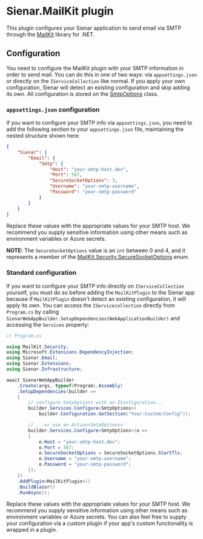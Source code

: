 ﻿# Sienar.MailKit plugin

This plugin configures your Sienar application to send email via SMTP through the [MailKit](https://github.com/jstedfast/MailKit) library for .NET.

## Configuration

You need to configure the MailKit plugin with your SMTP information in order to send mail. You can do this in one of two ways: via `appsettings.json` or directly on the `IServiceCollection` like normal. If you apply your own configuration, Sienar will detect an existing configuration and skip adding its own. All configuration is stored on the [SmtpOptions](https://github.com/sienar-cms/sienar/blob/main/plugins/mailkit/src/Sienar.Plugin.MailKit/SmtpOptions.cs) class.

### `appsettings.json` configuration

If you want to configure your SMTP info via `appsettings.json`, you need to add the following section to your `appsettings.json` file, maintaining the nested structure shown here:

```json
{
    "Sienar": {
        "Email": {
            "Smtp": {
                "Host": "your-smtp-host.dev",
                "Port": 587, 
                "SecureSocketOptions": 3,
                "Username": "your-smtp-username",
                "Password": "your-smtp-password"
            }
        }
    }
}
```

Replace these values with the appropriate values for your SMTP host. We recommend you supply sensitive information using other means such as environment variables or Azure secrets.

**NOTE:** The `SecureSocketOptions` value is an `int` between 0 and 4, and it represents a member of the [MailKit.Security.SecureSocketOptions](https://github.com/jstedfast/MailKit/blob/master/MailKit/Security/SecureSocketOptions.cs) enum.

### Standard configuration

If you want to configure your SMTP info directly on `IServiceCollection` yourself, you must do so before adding the `MailKitPlugin` to the Sienar app because if `MailKitPlugin` doesn't detect an existing configuration, it will apply its own. You can access the `IServicecollection` directly from `Program.cs` by calling `SienarWebAppBuilder.SetupDependencies(WebApplicationBuilder)` and accessing the `Services` property:

```csharp
// Program.cs

using MailKit.Security;
using Microsoft.Extensions.DependencyInjection;
using Sienar.Email;
using Sienar.Extensions;
using Sienar.Infrastructure;

await SienarWebAppBuilder
	.Create(args, typeof(Program).Assembly)
	.SetupDependencies(builder =>
	{
		// configure SmtpOptions with an IConfiguration...
		builder.Services.Configure<SmtpOptions>(
			builder.Configuration.GetSection("Your:Custom:Config"));

		// ...or use an Action<SmtpOptions>
		builder.Services.Configure<SmtpOptions>(o =>
		{
			o.Host = "your-smtp-host.dev";
			o.Port = 587;
			o.SecureSocketOptions = SecureSocketOptions.StartTls;
			o.Username = "your-smtp-username";
			o.Password = "your-smtp-password";
		});
	})
	.AddPlugin<MailKitPlugin>()
	.BuildBlazor()
	.RunAsync();
```

Replace these values with the appropriate values for your SMTP host. We recommend you supply sensitive information using other means such as environment variables or Azure secrets. You can also feel free to supply your configuration via a custom plugin if your app's custom functionality is wrapped in a plugin.